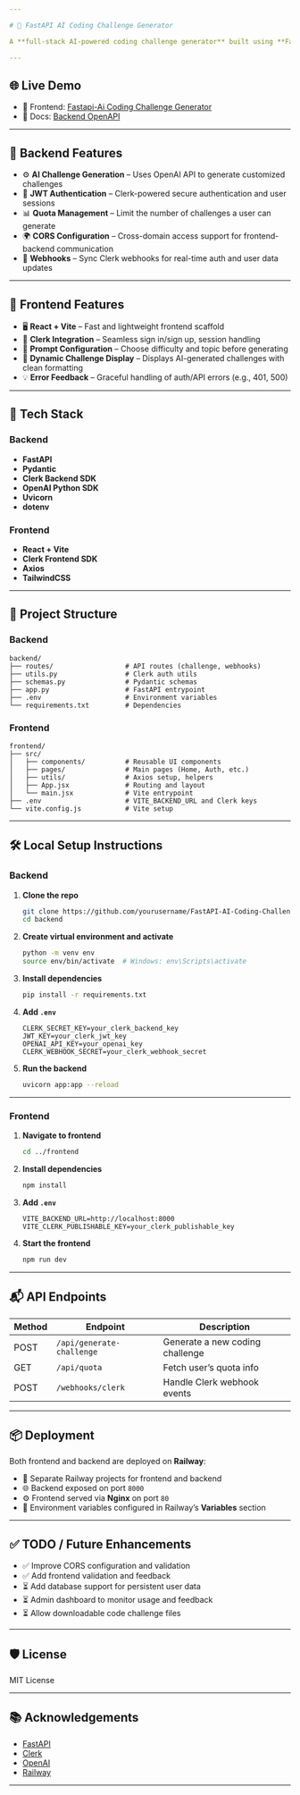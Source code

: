 ```yaml
---

# 🤖 FastAPI AI Coding Challenge Generator

A **full-stack AI-powered coding challenge generator** built using **FastAPI** for the backend and **Vite + React** for the frontend. Authenticated via **Clerk**, it leverages **OpenAI** to dynamically generate programming challenges tailored to user-selected difficulty levels and topics.

---
```


## 🌐 Live Demo

* 🔗 Frontend: [Fastapi-Ai Coding Challenge Generator](https://fastapi-ai-coding-challenge-generator-production-ffe3.up.railway.app)
* 📘 Docs: [Backend OpenAPI](https://fastapi-ai-coding-challenge-generator-production.up.railway.app/docs)

---

## 🚀 Backend Features

* ⚙️ **AI Challenge Generation** – Uses OpenAI API to generate customized challenges
* 🔐 **JWT Authentication** – Clerk-powered secure authentication and user sessions
* 📊 **Quota Management** – Limit the number of challenges a user can generate
* 🌍 **CORS Configuration** – Cross-domain access support for frontend-backend communication
* 🧾 **Webhooks** – Sync Clerk webhooks for real-time auth and user data updates

---

## 🎨 Frontend Features

* 🖥️ **React + Vite** – Fast and lightweight frontend scaffold
* 🔐 **Clerk Integration** – Seamless sign in/sign up, session handling
* 🤖 **Prompt Configuration** – Choose difficulty and topic before generating
* 🧠 **Dynamic Challenge Display** – Displays AI-generated challenges with clean formatting
* 💡 **Error Feedback** – Graceful handling of auth/API errors (e.g., 401, 500)

---

## 🧱 Tech Stack

### Backend

* **FastAPI**
* **Pydantic**
* **Clerk Backend SDK**
* **OpenAI Python SDK**
* **Uvicorn**
* **dotenv**

### Frontend

* **React + Vite**
* **Clerk Frontend SDK**
* **Axios**
* **TailwindCSS**

---

## 📁 Project Structure

### Backend

```
backend/
├── routes/                  # API routes (challenge, webhooks)
├── utils.py                 # Clerk auth utils
├── schemas.py               # Pydantic schemas
├── app.py                   # FastAPI entrypoint
├── .env                     # Environment variables
└── requirements.txt         # Dependencies
```

### Frontend

```
frontend/
├── src/
│   ├── components/          # Reusable UI components
│   ├── pages/               # Main pages (Home, Auth, etc.)
│   ├── utils/               # Axios setup, helpers
│   ├── App.jsx              # Routing and layout
│   └── main.jsx             # Vite entrypoint
├── .env                     # VITE_BACKEND_URL and Clerk keys
└── vite.config.js           # Vite setup
```

---

## 🛠️ Local Setup Instructions

### Backend

1. **Clone the repo**

   ```bash
   git clone https://github.com/yourusername/FastAPI-AI-Coding-Challenge-Generator.git
   cd backend
   ```

2. **Create virtual environment and activate**

   ```bash
   python -m venv env
   source env/bin/activate  # Windows: env\Scripts\activate
   ```

3. **Install dependencies**

   ```bash
   pip install -r requirements.txt
   ```

4. **Add `.env`**

   ```env
   CLERK_SECRET_KEY=your_clerk_backend_key
   JWT_KEY=your_clerk_jwt_key
   OPENAI_API_KEY=your_openai_key
   CLERK_WEBHOOK_SECRET=your_clerk_webhook_secret
   ```

5. **Run the backend**

   ```bash
   uvicorn app:app --reload
   ```

---

### Frontend

1. **Navigate to frontend**

   ```bash
   cd ../frontend
   ```

2. **Install dependencies**

   ```bash
   npm install
   ```

3. **Add `.env`**

   ```env
   VITE_BACKEND_URL=http://localhost:8000
   VITE_CLERK_PUBLISHABLE_KEY=your_clerk_publishable_key
   ```

4. **Start the frontend**

   ```bash
   npm run dev
   ```

---

## 📬 API Endpoints

| Method | Endpoint                  | Description                     |
| ------ | ------------------------- | ------------------------------- |
| POST   | `/api/generate-challenge` | Generate a new coding challenge |
| GET    | `/api/quota`              | Fetch user’s quota info         |
| POST   | `/webhooks/clerk`         | Handle Clerk webhook events     |

---

## 📦 Deployment

Both frontend and backend are deployed on **Railway**:

* 🔄 Separate Railway projects for frontend and backend
* 🌐 Backend exposed on port `8000`
* ⚙️ Frontend served via **Nginx** on port `80`
* 📁 Environment variables configured in Railway’s **Variables** section

---

## ✅ TODO / Future Enhancements

* ✅ Improve CORS configuration and validation
* ✅ Add frontend validation and feedback
* ⏳ Add database support for persistent user data
* ⏳ Admin dashboard to monitor usage and feedback
* ⏳ Allow downloadable code challenge files

---

## 🛡️ License

MIT License

---

## 📚 Acknowledgements

* [FastAPI](https://fastapi.tiangolo.com/)
* [Clerk](https://clerk.com/)
* [OpenAI](https://platform.openai.com/)
* [Railway](https://railway.app/)

---
